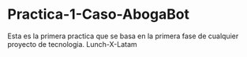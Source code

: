 # Practica-1-Caso-AbogaBot
Esta es la primera practica que se basa en la primera fase de cualquier proyecto de tecnologia. Lunch-X-Latam
